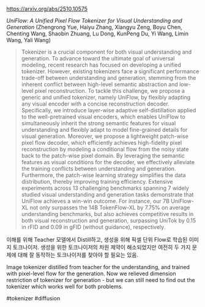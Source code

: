 https://arxiv.org/abs/2510.10575

*UniFlow: A Unified Pixel Flow Tokenizer for Visual Understanding and Generation* (Zhengrong Yue, Haiyu Zhang, Xiangyu Zeng, Boyu Chen, Chenting Wang, Shaobin Zhuang, Lu Dong, KunPeng Du, Yi Wang, Limin Wang, Yali Wang)

> Tokenizer is a crucial component for both visual understanding and generation. To advance toward the ultimate goal of universal modeling, recent research has focused on developing a unified tokenizer. However, existing tokenizers face a significant performance trade-off between understanding and generation, stemming from the inherent conflict between high-level semantic abstraction and low-level pixel reconstruction. To tackle this challenge, we propose a generic and unified tokenizer, namely UniFlow, by flexibly adapting any visual encoder with a concise reconstruction decoder. Specifically, we introduce layer-wise adaptive self-distillation applied to the well-pretrained visual encoders, which enables UniFlow to simultaneously inherit the strong semantic features for visual understanding and flexibly adapt to model fine-grained details for visual generation. Moreover, we propose a lightweight patch-wise pixel flow decoder, which efficiently achieves high-fidelity pixel reconstruction by modeling a conditional flow from the noisy state back to the patch-wise pixel domain. By leveraging the semantic features as visual conditions for the decoder, we effectively alleviate the training conflicts between understanding and generation. Furthermore, the patch-wise learning strategy simplifies the data distribution, thereby improving training efficiency. Extensive experiments across 13 challenging benchmarks spanning 7 widely studied visual understanding and generation tasks demonstrate that UniFlow achieves a win-win outcome. For instance, our 7B UniFlow-XL not only surpasses the 14B TokenFlow-XL by 7.75% on average understanding benchmarks, but also achieves competitive results in both visual reconstruction and generation, surpassing UniTok by 0.15 in rFID and 0.09 in gFID (without guidance), respectively.

이해를 위해 Teacher 모델에서 Distill하고, 생성을 위해 픽셀 단위 Flow로 학습된 이미지 토크나이저. 생성을 위한 토크나이저의 차원 제약이 해소되었지만 여전히 두 가지 문제에 대해 잘 동작하는 토크나이저를 찾아야 할 필요는 있음.

<english>
Image tokenizer distilled from teacher for the understanding, and trained with pixel-level flow for the generation. Now we relieved dimension restriction of tokenizer for generation - but we can still need to find out the tokenizer which works well for both problems.
</english>

#tokenizer #diffusion 